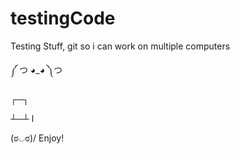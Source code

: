 # testingCode
Testing Stuff, git so i can work on multiple computers

༼ つ ◕_◕ ༽つ

  ┌─┐
  
  ┴─┴ l
  
 (ಠ◡ಠ)/  Enjoy!
